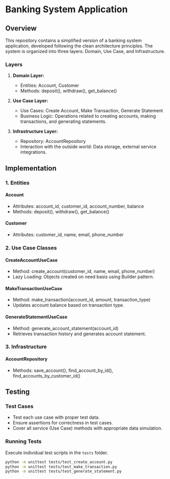# Banking System Application

## Overview
This repository contains a simplified version of a banking system application, developed following the clean architecture principles. The system is organized into three layers: Domain, Use Case, and Infrastructure.

### Layers
1. **Domain Layer:**
   - Entities: Account, Customer
   - Methods: deposit(), withdraw(), get_balance()

2. **Use Case Layer:**
   - Use Cases: Create Account, Make Transaction, Generate Statement
   - Business Logic: Operations related to creating accounts, making transactions, and generating statements.

3. **Infrastructure Layer:**
   - Repository: AccountRepository
   - Interaction with the outside world: Data storage, external service integrations.

## Implementation

### 1. Entities

#### Account
- Attributes: account_id, customer_id, account_number, balance
- Methods: deposit(), withdraw(), get_balance()

#### Customer
- Attributes: customer_id, name, email, phone_number

### 2. Use Case Classes

#### CreateAccountUseCase
- Method: create_account(customer_id, name, email, phone_number)
- Lazy Loading: Objects created on need basis using Builder pattern.

#### MakeTransactionUseCase
- Method: make_transaction(account_id, amount, transaction_type)
- Updates account balance based on transaction type.

#### GenerateStatementUseCase
- Method: generate_account_statement(account_id)
- Retrieves transaction history and generates account statement.

### 3. Infrastructure

#### AccountRepository
- Methods: save_account(), find_account_by_id(), find_accounts_by_customer_id()

## Testing

### Test Cases
- Test each use case with proper test data.
- Ensure assertions for correctness in test cases.
- Cover all service (Use Case) methods with appropriate data simulation.

### Running Tests
Execute individual test scripts in the `tests` folder.

```bash
python -m unittest tests/test_create_account.py
python -m unittest tests/test_make_transaction.py
python -m unittest tests/test_generate_statement.py



